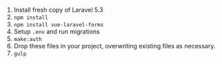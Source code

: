 1. Install fresh copy of Laravel 5.3
2. `npm install`
4. `npm install vue-laravel-forms` 
5. Setup `.env` and run migrations
6. `make:auth`
7. Drop these files in your project, overwriting existing files as necessary.
8. `gulp`
